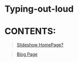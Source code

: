 # Typing-out-loud

# CONTENTS:
>[Slideshow HomePage?](https://itsjustrobert.github.io/typing-out-loud/slidingimages.html)

>[Blog Page](https://itsjustrobert.github.io/typing-out-loud/Blog%20Website/portfolio.html)
